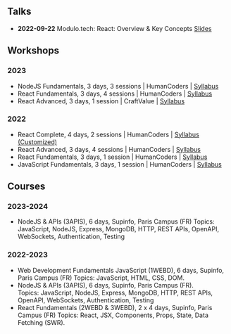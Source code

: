 ## Talks

- **2022-09-22** Modulo.tech: React: Overview & Key Concepts
  [Slides](https://talks-smoky.vercel.app/react-an-overview/?slideIndex=0&stepIndex=0)

## Workshops

### 2023

- NodeJS Fundamentals, 3 days, 3 sessions | HumanCoders | [Syllabus](https://humancoders.com/formations/nodejs)
- React Fundamentals, 3 days, 4 sessions | HumanCoders | [Syllabus](https://humancoders.com/formations/react)
- React Advanced, 3 days, 1 session | CraftValue |
  [Syllabus](https://www.craftvalue.io/formations/react-avance)

### 2022

- React Complete, 4 days, 2 sessions | HumanCoders | [Syllabus (Customized)](https://humancoders.com/formations/react)
- React Advanced, 3 days, 4 sessions | HumanCoders | [Syllabus](https://www.humancoders.com/formations/react-avance)
- React Fundamentals, 3 days, 1 session | HumanCoders | [Syllabus](https://humancoders.com/formations/react)
- JavaScript Fundamentals, 3 days, 1 session | HumanCoders | [Syllabus](https://humancoders.com/formations/javascript)

## Courses

### 2023-2024

- NodeJS & APIs (3APIS), 6 days, Supinfo, Paris Campus (FR)
  Topics: JavaScript, NodeJS, Express, MongoDB, HTTP, REST APIs, OpenAPI, WebSockets, Authentication, Testing

### 2022-2023

- Web Development Fundamentals JavaScript (1WEBD), 6 days, Supinfo, Paris Campus (FR)
  Topics: JavaScript, HTML, CSS, DOM.
- NodeJS & APIs (3APIS), 6 days, Supinfo, Paris Campus (FR).<br />
  Topics: JavaScript, NodeJS, Express, MongoDB, HTTP, REST APIs, OpenAPI, WebSockets, Authentication, Testing
- React Fundamentals (2WEBD & 3WEBD), 2 x 4 days, Supinfo, Paris Campus (FR)
  Topics: React, JSX, Components, Props, State, Data Fetching (SWR).
